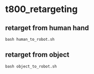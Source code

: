 # t800_retargeting

## retarget from human hand

```shell
bash human_to_robot.sh
```

## retarget from object

```shell
bash object_to_robot.sh
```